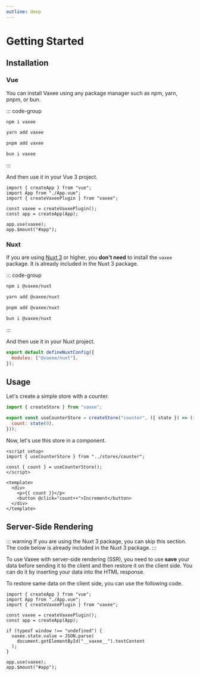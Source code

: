 ```yaml
---
outline: deep
---
```


# Getting Started

## Installation

### Vue

You can install Vaxee using any package manager such as npm, yarn, pnpm, or bun.

::: code-group

```bash [npm]
npm i vaxee
```

```bash [yarn]
yarn add vaxee
```

```bash [pnpm]
pnpm add vaxee
```

```bash [bun]
bun i vaxee
```

:::

And then use it in your Vue 3 project.

```js{3,5,8}
import { createApp } from "vue";
import App from "./App.vue";
import { createVaxeePlugin } from "vaxee";

const vaxee = createVaxeePlugin();
const app = createApp(App);

app.use(vaxee);
app.$mount("#app");
```

### Nuxt

If you are using [Nuxt 3](https://nuxt.com/) or higher, you **don't need** to install the `vaxee` package. It is already included in the Nuxt 3 package.

::: code-group

```bash [npm]
npm i @vaxee/nuxt
```

```bash [yarn]
yarn add @vaxee/nuxt
```

```bash [pnpm]
pnpm add @vaxee/nuxt
```

```bash [bun]
bun i @vaxee/nuxt
```

:::

And then use it in your Nuxt project.

```js
export default defineNuxtConfig({
  modules: ["@vaxee/nuxt"],
});
```

## Usage

Let's create a simple store with a counter.

```js
import { createStore } from "vaxee";

export const useCounterStore = createStore("counter", ({ state }) => ({
  count: state(0),
}));
```

Now, let's use this store in a component.

```vue
<script setup>
import { useCounterStore } from "../stores/counter";

const { count } = useCounterStore();
</script>

<template>
  <div>
    <p>{{ count }}</p>
    <button @click="count++">Increment</button>
  </div>
</template>
```

## Server-Side Rendering

::: warning
If you are using the Nuxt 3 package, you can skip this section. The code below is already included in the Nuxt 3 package.
:::

To use Vaxee with server-side rendering (SSR), you need to use **save** your data before sending it to the client and then restore it on the client side. You can do it by inserting your data into the HTML response.

To restore same data on the client side, you can use the following code.

```js{8-12}
import { createApp } from "vue";
import App from "./App.vue";
import { createVaxeePlugin } from "vaxee";

const vaxee = createVaxeePlugin();
const app = createApp(App);

if (typeof window !== "undefined") {
  vaxee.state.value = JSON.parse(
    document.getElementById("__vaxee__").textContent
  );
}

app.use(vaxee);
app.$mount("#app");
```
